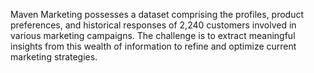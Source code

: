 Maven Marketing possesses a dataset comprising the profiles, product preferences, and historical responses of 2,240 customers involved in various marketing campaigns.
The challenge is to extract meaningful insights from this wealth of information to refine and optimize current marketing strategies.
